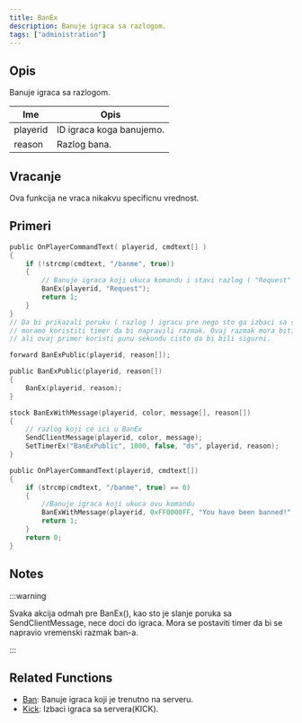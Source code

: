 ```yaml
---
title: BanEx
description: Banuje igraca sa razlogom.
tags: ["administration"]
---
```


## Opis

Banuje igraca sa razlogom.

| Ime      | Opis                     |
| -------- | ------------------------ |
| playerid | ID igraca koga banujemo. |
| reason   | Razlog bana.             |

## Vracanje

Ova funkcija ne vraca nikakvu specificnu vrednost.

## Primeri

```c
public OnPlayerCommandText( playerid, cmdtext[] )
{
    if (!strcmp(cmdtext, "/banme", true))
    {
        // Banuje igraca koji ukuca komandu i stavi razlog ( "Request" )
        BanEx(playerid, "Request");
        return 1;
    }
}
// Da bi prikazali poruku ( razlog ) igracu pre nego sto ga izbaci sa servera
// moramo koristiti timer da bi napravili razmak. Ovaj razmak mora biti samo par milisekundi,
// ali ovaj primer koristi punu sekundu cisto da bi bili sigurni.

forward BanExPublic(playerid, reason[]);

public BanExPublic(playerid, reason[])
{
    BanEx(playerid, reason);
}

stock BanExWithMessage(playerid, color, message[], reason[])
{
    // razlog koji ce ici u BanEx
    SendClientMessage(playerid, color, message);
    SetTimerEx("BanExPublic", 1000, false, "ds", playerid, reason);
}

public OnPlayerCommandText(playerid, cmdtext[])
{
    if (strcmp(cmdtext, "/banme", true) == 0)
    {
        //Banuje igraca koji ukuca ovu komandu
        BanExWithMessage(playerid, 0xFF0000FF, "You have been banned!", "Request");
        return 1;
    }
    return 0;
}
```

## Notes

:::warning

Svaka akcija odmah pre BanEx(), kao sto je slanje poruka sa SendClientMessage, nece doci do igraca. Mora se postaviti timer da bi se napravio vremenski razmak ban-a.

:::

## Related Functions

- [Ban](Ban): Banuje igraca koji je trenutno na serveru.
- [Kick](Kick): Izbaci igraca sa servera(KICK).
